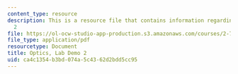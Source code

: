 ```yaml
---
content_type: resource
description: This is a resource file that contains information regarding lab demo
  2
file: https://ol-ocw-studio-app-production.s3.amazonaws.com/courses/2-71-optics-spring-2014/ca4c1354b3bd074a5c4362d2bdd5cc95_MIT2_71S14_Demo_2.pdf
file_type: application/pdf
resourcetype: Document
title: Optics, Lab Demo 2
uid: ca4c1354-b3bd-074a-5c43-62d2bdd5cc95
---
```

